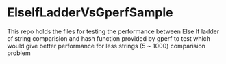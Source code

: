 # ElseIfLadderVsGperfSample
This repo holds the files for testing the performance between Else If ladder of string comparision and hash function provided by gperf to test which would give better performance for less strings (5 ~ 1000) comparision problem
